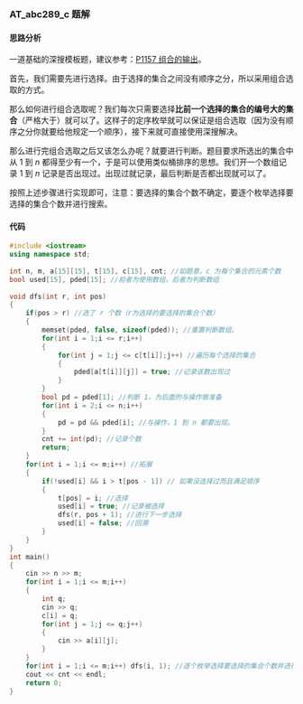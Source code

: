### AT_abc289_c 题解

#### 思路分析

一道基础的深搜模板题，建议参考：[P1157 组合的输出](https://www.luogu.com.cn/problem/P1157)。

首先，我们需要先进行选择。由于选择的集合之间没有顺序之分，所以采用组合选取的方式。

那么如何进行组合选取呢？我们每次只需要选择**比前一个选择的集合的编号大的集合**（严格大于）就可以了。这样子的定序枚举就可以保证是组合选取（因为没有顺序之分你就要给他规定一个顺序），接下来就可直接使用深搜解决。

那么进行完组合选取之后又该怎么办呢？就要进行判断。题目要求所选出的集合中从 $1$ 到 $n$ 都得至少有一个，于是可以使用类似桶排序的思想。我们开一个数组记录 $1$ 到 $n$ 记录是否出现过。出现过就记录，最后判断是否都出现就可以了。

按照上述步骤进行实现即可，注意：要选择的集合个数不确定，要逐个枚举选择要选择的集合个数并进行搜索。

#### 代码

```cpp
#include <iostream>
using namespace std;
 
int n, m, a[15][15], t[15], c[15], cnt; //如题意，c 为每个集合的元素个数
bool used[15], pded[15]; //前者为使用数组，后者为判断数组
 
void dfs(int r, int pos)
{
	if(pos > r) //选了 r 个数（r为选择的要选择的集合个数）
	{
		memset(pded, false, sizeof(pded)); //重置判断数组。
		for(int i = 1;i <= r;i++)
		{
			for(int j = 1;j <= c[t[i]];j++) //遍历每个选择的集合
			{
				pded[a[t[i]][j]] = true; //记录该数出现过
			}
		}
		bool pd = pded[1]; //判断 1，为后面的与操作做准备
		for(int i = 2;i <= n;i++)
		{
			pd = pd && pded[i]; //与操作，1 到 n 都要出现。
		}
		cnt += int(pd); //记录个数 
		return;
	}
	for(int i = 1;i <= m;i++) //拓展
	{
	 	if(!used[i] && i > t[pos - 1]) // 如果没选择过而且满足顺序
	 	{ 
	 		t[pos] = i; //选择
	 		used[i] = true; //记录被选择
	 		dfs(r, pos + 1); //进行下一步选择
	 		used[i] = false; //回溯
		}
	}
}
int main()
{
	cin >> n >> m;
	for(int i = 1;i <= m;i++)
	{
		int q;
		cin >> q;
		c[i] = q;
		for(int j = 1;j <= q;j++)
		{
			cin >> a[i][j];
		}
	}
	for(int i = 1;i <= m;i++) dfs(i, 1); //逐个枚举选择要选择的集合个数并进行搜索
	cout << cnt << endl;
	return 0;
}
```

